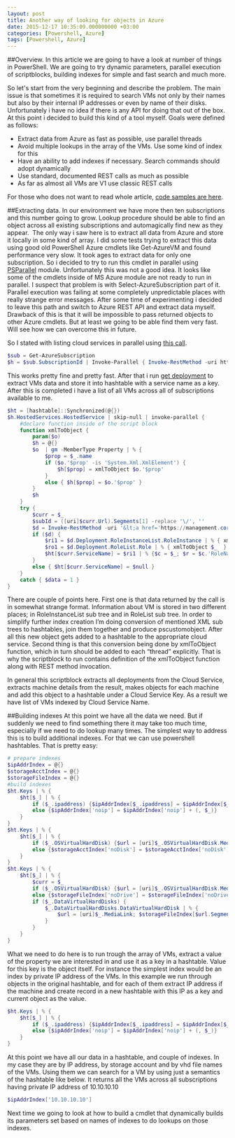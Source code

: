 ```yaml
---
layout: post
title: Another way of looking for objects in Azure
date: 2015-12-17 10:35:09.000000000 +03:00
categories: [Powershell, Azure]
tags: [Powershell, Azure]
---
```

##Overview.
In this article we are going to have a look at number of things in PowerShell. We are going to try dynamic parameters, parallel execution of scriptblocks, building indexes for simple and fast search and much more.

So let's start from the very beginning and describe the problem. The main issue is that sometimes it is required to search VMs not only by their names but also by their internal IP addresses or even by name of their disks. Unfortunately i have no idea if there is any API for doing that out of the box. At this point i decided to build this kind of a tool myself. Goals were defined as follows:

- Extract data from Azure as fast as possible, use parallel threads
- Avoid multiple lookups in the array of the VMs. Use some kind of index for this
- Have an ability to add indexes if necessary. Search commands should adopt dynamically
- Use standard, documented REST calls as much as possible
- As far as almost all VMs are V1 use classic REST calls

For those who does not want to read whole article, [code samples are here](https://github.com/eosfor/AzureSearch).

##Extracting data.
In our environment we have more then ten subscriptions and this number going to grow. Lookup procedure should be able to find an object across all existing subscriptions and automagically find new as they appear.  The only way i saw here is to extract all data from Azure and store it locally in some kind of array. I did some tests trying to extract this data using good old PowerShell Azure cmdlets like Get-AzureVM and found performance very slow. It took ages to extract data for only one subscription. So i decided to try to run this cmdlet in parallel using [PSParallel](https://github.com/powercode/PSParallel) module. Unfortunately this was not a good idea. It looks like some of the cmdlets inside of MS Azure module are not ready to run in parallel. I suspect that problem is with Select-AzureSubscription part of it. Parallel execution was failing at some completely unpredictable places with really strange error messages. After some time of experimenting i decided to leave this path and switch to Azure REST API and extract data myself. Drawback of this is that it will be impossible to pass returned objects to other Azure cmdlets. But at least we going to be able find them very fast. Will see how we can overcome this in future.

So I stated with listing cloud services in parallel using [this call](https://msdn.microsoft.com/en-us/library/azure/ee460781.aspx?tduid=(7e6af0dae94cd99be610744b05b54dd4)(256380)(2459594)(XdSn0e3h3.k-wrFcUJSbpSAsQV7.MdbuBQ)()).

```powershell
$sub = Get-AzureSubscription
$h = $sub.SubscriptionId | Invoke-Parallel { Invoke-RestMethod -uri https://management.core.windows.net/$_/services/hostedservices -Method GET -Headers $headers }
```

This works pretty fine and pretty fast. After that i run [get deployment](https://msdn.microsoft.com/en-us/library/azure/ee460804.aspx) to extract VMs data and store it into hashtable with a service name as a key. After this is completed i have a list of all VMs across all of subscriptions available to me.

```powershell
$ht = [hashtable]::Synchronized(@{})
$h.HostedServices.HostedService | skip-null | invoke-parallel {
    #declare function inside of the script block
    function xmlToObject {
        param($o)
        $h = @{}
        $o  | gm -MemberType Property | % {
            $prop = $_.name
            if ($o.'$prop' -is 'System.Xml.XmlElement') {
                $h[$prop] = xmlToObject $o.'$prop'
            }
            else { $h[$prop] = $o.'$prop' }
        }
        $h
    }
    try {
        $curr = $_
        $subId = ([uri]$curr.Url).Segments[1] -replace '\/', ''
        $d = Invoke-RestMethod -uri '&lt;a href='https://management.core.windows.net/'&gt;https://management.core.windows.net/&lt;/a&gt;$subId/services/hostedservices/$($curr.ServiceName)/deploymentslots/production' -Method GET -Headers $headers
        if ($d) {
            $ri1 = $d.Deployment.RoleInstanceList.RoleInstance | % { xmlToObject $_ }
            $ro1 = $d.Deployment.RoleList.Role | % { xmlToObject $_  }
            $ht[$curr.ServiceName] = $ri1 | % {$c = $_; $r = $c.'RoleName'; $x = $ro1 | where {$_.'RoleName' -eq $r}; $x.remove('RoleName'); [pscustomobject]($_ + $x) }
        }
        else { $ht[$curr.ServiceName] = $null }
    }
    catch { $data = 1 }
}
```

There are couple of points here. First one is that data returned by the call is in somewhat strange format. Information about VM is stored in two different places; in RoleInstanceList sub tree and in RoleList sub tree. In order to simplify further index creation I’m doing conversion of mentioned XML sub trees to hashtables, join them together and produce pscustomobject. After all this new object gets added to a hashtable to the appropriate cloud service. Second thing is that this conversion being done by xmlToObject function, which in turn should be added to each “thread” explicitly. That is why the scriptblock to run contains definition of the xmlToObject function along with REST method invocation.

In general this scriptblock extracts all deployments from the Cloud Service, extracts machine details from the result, makes objects for each machine and add this object to a hashtable under a Cloud Service Key. As a result we have list of VMs indexed by Cloud Service Name.

##Building indexes
At this point we have all the data we need. But if suddenly we need to find something there it may take too much time, especially if we need to do lookup many times. The simplest way to address this is to build additional indexes. For that we can use powershell hashtables. That is pretty easy:

```powershell
# prepare indexes
$ipAddrIndex = @{}
$storageAcctIndex = @{}
$storageFileIndex = @{}
#build indexes
$ht.Keys | % {
    $ht[$_] | % {
        if ($_.ipaddress) {$ipAddrIndex[$_.ipaddress] = $ipAddrIndex[$_.ipaddress] + (, $_)}
        else {$ipAddrIndex['noip'] = $ipAddrIndex['noip'] + (, $_)}
    }
}
$ht.Keys | % {
    $ht[$_] | % {
        if ($_.OSVirtualHardDisk) {$url = [uri]$_.OSVirtualHardDisk.MediaLink; $storageAcctIndex[$url.host] = $storageAcctIndex[$url.host] + (, $_)}
        else {$storageAcctIndex['noDisk'] = $storageAcctIndex['noDisk'] + (, $_)}
    }
}
$ht.Keys | % {
    $ht[$_] | % {
        $curr = $_
        if ($_.OSVirtualHardDisk) {$url = [uri]$_.OSVirtualHardDisk.MediaLink; $storageFileIndex[$url.Segments[-1]] = $storageFileIndex[$url.Segments[-1]] + (, $_)}
        else {$storageFileIndex['noDrive'] = $storageFileIndex['noDrive'] + (, $_)}
        if ($_.DataVirtualHardDisks) {
            $_.DataVirtualHardDisks.DataVirtualHardDisk | % {
                $url = [uri]$_.MediaLink; $storageFileIndex[$url.Segments[-1]] = $storageFileIndex[$url.Segments[-1]] + (, $curr)
            }
        }
    }
}
```

What we need to do here is to run trough the array of VMs, extract a value of the property we are interested in and use it as a key in a hashtable. Value for this key is the object itself. For instance the simplest index would be an index by private IP address of the VMs. In this example we run through objects in the original hashtable, and for each of them extract IP address if the machine and create record in a new hashtable with this IP as a key and current object as the value.

```powershell
$ht.Keys | % {
    $ht[$_] | % {
        if ($_.ipaddress) {$ipAddrIndex[$_.ipaddress] = $ipAddrIndex[$_.ipaddress] + (, $_)}
        else {$ipAddrIndex['noip'] = $ipAddrIndex['noip'] + (, $_)}
    }
}

````
At this point we have all our data in a hashtable, and couple of indexes. In my case they are by IP address, by storage account and by vhd file names of the VMs. Using them we can search for a VM by using just a semantics of the hashtable like below. It returns all the VMs across all subscriptions having private IP address of 10.10.10.10

```powershell
$ipAddrIndex['10.10.10.10']
```

Next time we going to look at how to build a cmdlet that dynamically builds its parameters set based on names of indexes to do lookups on those indexes.
